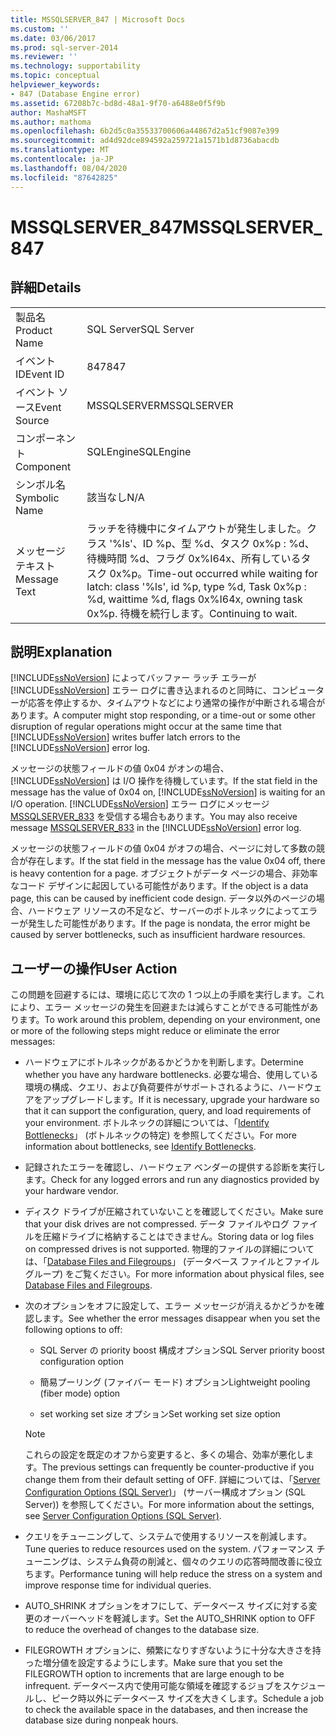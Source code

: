 ```yaml
---
title: MSSQLSERVER_847 | Microsoft Docs
ms.custom: ''
ms.date: 03/06/2017
ms.prod: sql-server-2014
ms.reviewer: ''
ms.technology: supportability
ms.topic: conceptual
helpviewer_keywords:
- 847 (Database Engine error)
ms.assetid: 67208b7c-bd8d-48a1-9f70-a6488e0f5f9b
author: MashaMSFT
ms.author: mathoma
ms.openlocfilehash: 6b2d5c0a35533700606a44867d2a51cf9087e399
ms.sourcegitcommit: ad4d92dce894592a259721a1571b1d8736abacdb
ms.translationtype: MT
ms.contentlocale: ja-JP
ms.lasthandoff: 08/04/2020
ms.locfileid: "87642825"
---
```

# <a name="mssqlserver_847"></a><span data-ttu-id="5b05b-102">MSSQLSERVER_847</span><span class="sxs-lookup"><span data-stu-id="5b05b-102">MSSQLSERVER_847</span></span>
    
## <a name="details"></a><span data-ttu-id="5b05b-103">詳細</span><span class="sxs-lookup"><span data-stu-id="5b05b-103">Details</span></span>  
  
|||  
|-|-|  
|<span data-ttu-id="5b05b-104">製品名</span><span class="sxs-lookup"><span data-stu-id="5b05b-104">Product Name</span></span>|<span data-ttu-id="5b05b-105">SQL Server</span><span class="sxs-lookup"><span data-stu-id="5b05b-105">SQL Server</span></span>|  
|<span data-ttu-id="5b05b-106">イベント ID</span><span class="sxs-lookup"><span data-stu-id="5b05b-106">Event ID</span></span>|<span data-ttu-id="5b05b-107">847</span><span class="sxs-lookup"><span data-stu-id="5b05b-107">847</span></span>|  
|<span data-ttu-id="5b05b-108">イベント ソース</span><span class="sxs-lookup"><span data-stu-id="5b05b-108">Event Source</span></span>|<span data-ttu-id="5b05b-109">MSSQLSERVER</span><span class="sxs-lookup"><span data-stu-id="5b05b-109">MSSQLSERVER</span></span>|  
|<span data-ttu-id="5b05b-110">コンポーネント</span><span class="sxs-lookup"><span data-stu-id="5b05b-110">Component</span></span>|<span data-ttu-id="5b05b-111">SQLEngine</span><span class="sxs-lookup"><span data-stu-id="5b05b-111">SQLEngine</span></span>|  
|<span data-ttu-id="5b05b-112">シンボル名</span><span class="sxs-lookup"><span data-stu-id="5b05b-112">Symbolic Name</span></span>|<span data-ttu-id="5b05b-113">該当なし</span><span class="sxs-lookup"><span data-stu-id="5b05b-113">N/A</span></span>|  
|<span data-ttu-id="5b05b-114">メッセージ テキスト</span><span class="sxs-lookup"><span data-stu-id="5b05b-114">Message Text</span></span>|<span data-ttu-id="5b05b-115">ラッチを待機中にタイムアウトが発生しました。クラス '%ls'、ID %p、型 %d、タスク 0x%p : %d、待機時間 %d、フラグ 0x%I64x、所有しているタスク 0x%p。</span><span class="sxs-lookup"><span data-stu-id="5b05b-115">Time-out occurred while waiting for latch: class '%ls', id %p, type %d, Task 0x%p : %d, waittime %d, flags 0x%I64x, owning task 0x%p.</span></span> <span data-ttu-id="5b05b-116">待機を続行します。</span><span class="sxs-lookup"><span data-stu-id="5b05b-116">Continuing to wait.</span></span>|  
  
## <a name="explanation"></a><span data-ttu-id="5b05b-117">説明</span><span class="sxs-lookup"><span data-stu-id="5b05b-117">Explanation</span></span>  
 <span data-ttu-id="5b05b-118">[!INCLUDE[ssNoVersion](../../includes/ssnoversion-md.md)] によってバッファー ラッチ エラーが [!INCLUDE[ssNoVersion](../../includes/ssnoversion-md.md)] エラー ログに書き込まれるのと同時に、コンピューターが応答を停止するか、タイムアウトなどにより通常の操作が中断される場合があります。</span><span class="sxs-lookup"><span data-stu-id="5b05b-118">A computer might stop responding, or a time-out or some other disruption of regular operations might occur at the same time that [!INCLUDE[ssNoVersion](../../includes/ssnoversion-md.md)] writes buffer latch errors to the [!INCLUDE[ssNoVersion](../../includes/ssnoversion-md.md)] error log.</span></span>  
  
 <span data-ttu-id="5b05b-119">メッセージの状態フィールドの値 0x04 がオンの場合、[!INCLUDE[ssNoVersion](../../includes/ssnoversion-md.md)] は I/O 操作を待機しています。</span><span class="sxs-lookup"><span data-stu-id="5b05b-119">If the stat field in the message has the value of 0x04 on, [!INCLUDE[ssNoVersion](../../includes/ssnoversion-md.md)] is waiting for an I/O operation.</span></span> <span data-ttu-id="5b05b-120">[!INCLUDE[ssNoVersion](../../includes/ssnoversion-md.md)] エラー ログにメッセージ [MSSQLSERVER_833](mssqlserver-833-database-engine-error.md) を受信する場合もあります。</span><span class="sxs-lookup"><span data-stu-id="5b05b-120">You may also receive message [MSSQLSERVER_833](mssqlserver-833-database-engine-error.md) in the [!INCLUDE[ssNoVersion](../../includes/ssnoversion-md.md)] error log.</span></span>  
  
 <span data-ttu-id="5b05b-121">メッセージの状態フィールドの値 0x04 がオフの場合、ページに対して多数の競合が存在します。</span><span class="sxs-lookup"><span data-stu-id="5b05b-121">If the stat field in the message has the value 0x04 off, there is heavy contention for a page.</span></span> <span data-ttu-id="5b05b-122">オブジェクトがデータ ページの場合、非効率なコード デザインに起因している可能性があります。</span><span class="sxs-lookup"><span data-stu-id="5b05b-122">If the object is a data page, this can be caused by inefficient code design.</span></span> <span data-ttu-id="5b05b-123">データ以外のページの場合、ハードウェア リソースの不足など、サーバーのボトルネックによってエラーが発生した可能性があります。</span><span class="sxs-lookup"><span data-stu-id="5b05b-123">If the page is nondata, the error might be caused by server bottlenecks, such as insufficient hardware resources.</span></span>  
  
## <a name="user-action"></a><span data-ttu-id="5b05b-124">ユーザーの操作</span><span class="sxs-lookup"><span data-stu-id="5b05b-124">User Action</span></span>  
 <span data-ttu-id="5b05b-125">この問題を回避するには、環境に応じて次の 1 つ以上の手順を実行します。これにより、エラー メッセージの発生を回避または減らすことができる可能性があります。</span><span class="sxs-lookup"><span data-stu-id="5b05b-125">To work around this problem, depending on your environment, one or more of the following steps might reduce or eliminate the error messages:</span></span>  
  
-   <span data-ttu-id="5b05b-126">ハードウェアにボトルネックがあるかどうかを判断します。</span><span class="sxs-lookup"><span data-stu-id="5b05b-126">Determine whether you have any hardware bottlenecks.</span></span> <span data-ttu-id="5b05b-127">必要な場合、使用している環境の構成、クエリ、および負荷要件がサポートされるように、ハードウェアをアップグレードします。</span><span class="sxs-lookup"><span data-stu-id="5b05b-127">If it is necessary, upgrade your hardware so that it can support the configuration, query, and load requirements of your environment.</span></span> <span data-ttu-id="5b05b-128">ボトルネックの詳細については、「[Identify Bottlenecks](../performance/identify-bottlenecks.md)」 (ボトルネックの特定) を参照してください。</span><span class="sxs-lookup"><span data-stu-id="5b05b-128">For more information about bottlenecks, see [Identify Bottlenecks](../performance/identify-bottlenecks.md).</span></span>  
  
-   <span data-ttu-id="5b05b-129">記録されたエラーを確認し、ハードウェア ベンダーの提供する診断を実行します。</span><span class="sxs-lookup"><span data-stu-id="5b05b-129">Check for any logged errors and run any diagnostics provided by your hardware vendor.</span></span>  
  
-   <span data-ttu-id="5b05b-130">ディスク ドライブが圧縮されていないことを確認してください。</span><span class="sxs-lookup"><span data-stu-id="5b05b-130">Make sure that your disk drives are not compressed.</span></span> <span data-ttu-id="5b05b-131">データ ファイルやログ ファイルを圧縮ドライブに格納することはできません。</span><span class="sxs-lookup"><span data-stu-id="5b05b-131">Storing data or log files on compressed drives is not supported.</span></span> <span data-ttu-id="5b05b-132">物理的ファイルの詳細については、「[Database Files and Filegroups](../databases/database-files-and-filegroups.md)」 (データベース ファイルとファイル グループ) をご覧ください。</span><span class="sxs-lookup"><span data-stu-id="5b05b-132">For more information about physical files, see [Database Files and Filegroups](../databases/database-files-and-filegroups.md).</span></span>  
  
-   <span data-ttu-id="5b05b-133">次のオプションをオフに設定して、エラー メッセージが消えるかどうかを確認します。</span><span class="sxs-lookup"><span data-stu-id="5b05b-133">See whether the error messages disappear when you set the following options to off:</span></span>  
  
    -   <span data-ttu-id="5b05b-134">SQL Server の priority boost 構成オプション</span><span class="sxs-lookup"><span data-stu-id="5b05b-134">SQL Server priority boost configuration option</span></span>  
  
    -   <span data-ttu-id="5b05b-135">簡易プーリング (ファイバー モード) オプション</span><span class="sxs-lookup"><span data-stu-id="5b05b-135">Lightweight pooling (fiber mode) option</span></span>  
  
    -   <span data-ttu-id="5b05b-136">set working set size オプション</span><span class="sxs-lookup"><span data-stu-id="5b05b-136">Set working set size option</span></span>  
  
    > [!NOTE]  
    >  <span data-ttu-id="5b05b-137">これらの設定を既定のオフから変更すると、多くの場合、効率が悪化します。</span><span class="sxs-lookup"><span data-stu-id="5b05b-137">The previous settings can frequently be counter-productive if you change them from their default setting of OFF.</span></span> <span data-ttu-id="5b05b-138">詳細については、「[Server Configuration Options &#40;SQL Server&#41;](../../database-engine/configure-windows/server-configuration-options-sql-server.md)」 (サーバー構成オプション (SQL Server)) を参照してください。</span><span class="sxs-lookup"><span data-stu-id="5b05b-138">For more information about the settings, see [Server Configuration Options &#40;SQL Server&#41;](../../database-engine/configure-windows/server-configuration-options-sql-server.md).</span></span>  
  
-   <span data-ttu-id="5b05b-139">クエリをチューニングして、システムで使用するリソースを削減します。</span><span class="sxs-lookup"><span data-stu-id="5b05b-139">Tune queries to reduce resources used on the system.</span></span> <span data-ttu-id="5b05b-140">パフォーマンス チューニングは、システム負荷の削減と、個々のクエリの応答時間改善に役立ちます。</span><span class="sxs-lookup"><span data-stu-id="5b05b-140">Performance tuning will help reduce the stress on a system and improve response time for individual queries.</span></span>  
  
-   <span data-ttu-id="5b05b-141">AUTO_SHRINK オプションをオフにして、データベース サイズに対する変更のオーバーヘッドを軽減します。</span><span class="sxs-lookup"><span data-stu-id="5b05b-141">Set the AUTO_SHRINK option to OFF to reduce the overhead of changes to the database size.</span></span>  
  
-   <span data-ttu-id="5b05b-142">FILEGROWTH オプションに、頻繁になりすぎないように十分な大きさを持った増分値を設定するようにします。</span><span class="sxs-lookup"><span data-stu-id="5b05b-142">Make sure that you set the FILEGROWTH option to increments that are large enough to be infrequent.</span></span> <span data-ttu-id="5b05b-143">データベース内で使用可能な領域を確認するジョブをスケジュールし、ピーク時以外にデータベース サイズを大きくします。</span><span class="sxs-lookup"><span data-stu-id="5b05b-143">Schedule a job to check the available space in the databases, and then increase the database size during nonpeak hours.</span></span>  
  
  
